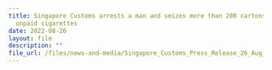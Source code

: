 ```yaml
---
title: Singapore Customs arrests a man and seizes more than 200 cartons of duty
  unpaid cigarettes
date: 2022-08-26
layout: file
description: ""
file_url: /files/news-and-media/Singapore_Customs_Press_Release_26_Aug_Final.pdf
---
```

